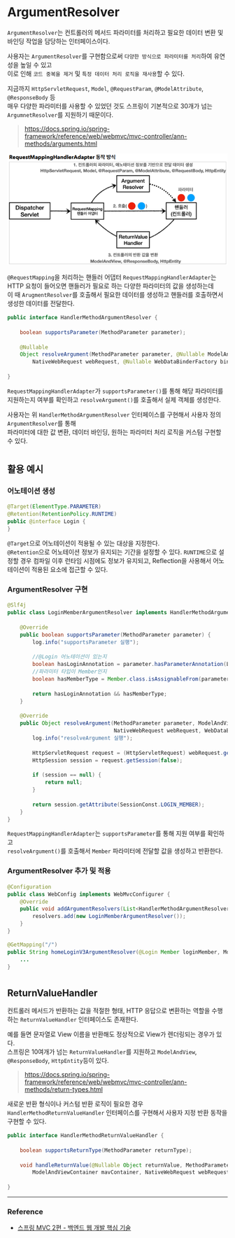 # ArgumentResolver

`ArgumentResolver`는 컨트롤러의 메서드 파라미터를 처리하고 필요한 데이터 변환 및 바인딩 작업을 담당하는 인터페이스이다.  
  
사용자는 `ArgumentResolver`를 구현함으로써 `다양한 방식으로 파라미터를 처리`하여 유연성을 높일 수 있고  
이로 인해 `코드 중복을 제거` 및 `특정 데이터 처리 로직을 재사용`할 수 있다.  

지금까지 `HttpServletRequest`, `Model`, `@RequestParam`, `@ModelAttribute`, `@ResponseBody` 등  
매우 다양한 파라미터를 사용할 수 있었던 것도 스프링이 기본적으로 30개가 넘는 `ArgumnetResolver`를 지원하기 때문이다.
> https://docs.spring.io/spring-framework/reference/web/webmvc/mvc-controller/ann-methods/arguments.html

<img src="img/argumentResolver01.png">

`@RequestMapping`을 처리하는 핸들러 어댑터 `RequestMappingHandlerAdapter`는  
HTTP 요청이 들어오면 핸들러가 필요로 하는 다양한 파라미터의 값을 생성하는데  
이 때 `ArugmentResolver`를 호출해서 필요한 데이터를 생성하고 핸들러를 호출하면서 생성한 데이터를 전달한다.

```java
public interface HandlerMethodArgumentResolver {

    boolean supportsParameter(MethodParameter parameter);

    @Nullable
    Object resolveArgument(MethodParameter parameter, @Nullable ModelAndViewContainer mavContainer,
        NativeWebRequest webRequest, @Nullable WebDataBinderFactory binderFactory) throws Exception;

}
```

`RequestMappingHandlerAdapter`가 `supportsParameter()`를 통해 해당 파라미터를 지원하는지 여부를 확인하고
`resolveArgument()`를 호출해서 실제 객체를 생성한다.  

사용자는 위 `HandlerMethodArgumentResolver` 인터페이스를 구현해서 사용자 정의 `ArgumentResolver`를 통해  
파라미터에 대한 값 변환, 데이터 바인딩, 원하는 파라미터 처리 로직을 커스텀 구현할 수 있다.  

#

## 활용 예시

### 어노테이션 생성
```java
@Target(ElementType.PARAMETER)
@Retention(RetentionPolicy.RUNTIME)
public @interface Login {
}
```

`@Target`으로 어노테이션이 적용될 수 있는 대상을 지정한다.  
`@Retention`으로 어노테이션 정보가 유지되는 기간을 설정할 수 있다. `RUNTIME`으로 설정할 경우 컴파일 이후 런타임 시점에도 정보가 유지되고, Reflection을 사용해서 어노테이션이 적용된 요소에 접근할 수 있다.

### ArgumentResolver 구현
```java
@Slf4j
public class LoginMemberArgumentResolver implements HandlerMethodArgumentResolver {

    @Override
    public boolean supportsParameter(MethodParameter parameter) {
        log.info("supportsParameter 실행");

        //@Login 어노테이션이 있는지
        boolean hasLoginAnnotation = parameter.hasParameterAnnotation(Login.class);
        //파라미터 타입이 Member인지
        boolean hasMemberType = Member.class.isAssignableFrom(parameter.getParameterType());

        return hasLoginAnnotation && hasMemberType;
    }

    @Override
    public Object resolveArgument(MethodParameter parameter, ModelAndViewContainer mavContainer,
                                  NativeWebRequest webRequest, WebDataBinderFactory binderFactory) throws Exception {
        log.info("resolveArgument 실행");

        HttpServletRequest request = (HttpServletRequest) webRequest.getNativeRequest();
        HttpSession session = request.getSession(false);

        if (session == null) {
            return null;
        }

        return session.getAttribute(SessionConst.LOGIN_MEMBER);
    }
}
```

`RequestMappingHandlerAdapter`는 `supportsParameter`를 통해 지원 여부를 확인하고  
`resolveArgument()`를 호출해서 `Member` 파라미터에 전달할 값을 생성하고 반환한다.


### ArgumentResolver 추가 및 적용
```java
@Configuration
public class WebConfig implements WebMvcConfigurer {
    @Override
    public void addArgumentResolvers(List<HandlerMethodArgumentResolver> resolvers) {
        resolvers.add(new LoginMemberArgumentResolver());
    }
}
```
```java
@GetMapping("/")
public String homeLoginV3ArgumentResolver(@Login Member loginMember, Model model) {
    ...
}
```

#

## ReturnValueHandler

컨트롤러 메서드가 반환하는 값을 적절한 형태, HTTP 응답으로 변환하는 역할을 수행하는 `ReturnValueHandler` 인터페이스도 존재한다.  

예를 들면 문자열로 View 이름을 반환해도 정상적으로 View가 렌더링되는 경우가 있다.  
스프링은 10여개가 넘는 `ReturnValueHandler`를 지원하고 `ModelAndView`, `@ResponseBody`, `HttpEntity`등이 있다.
> https://docs.spring.io/spring-framework/reference/web/webmvc/mvc-controller/ann-methods/return-types.html

새로운 반환 형식이나 커스텀 반환 로직이 필요한 경우  
`HandlerMethodReturnValueHandler` 인터페이스를 구현해서 사용자 지정 반환 동작을 구현할 수 있다.

```java
public interface HandlerMethodReturnValueHandler {

    boolean supportsReturnType(MethodParameter returnType);

    void handleReturnValue(@Nullable Object returnValue, MethodParameter returnType,
        ModelAndViewContainer mavContainer, NativeWebRequest webRequest) throws Exception;

}
```

---

### Reference
- [스프링 MVC 2편 - 백엔드 웹 개발 핵심 기술](https://www.inflearn.com/course/%EC%8A%A4%ED%94%84%EB%A7%81-mvc-2/dashboard)
